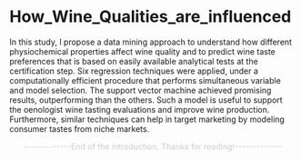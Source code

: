 # How_Wine_Qualities_are_influenced

In this study, I propose a data mining approach to understand how different physiochemical properties affect wine quality and to predict wine taste preferences that is based on easily available analytical tests at the certification step. Six regression techniques were applied, under a computationally efficient procedure that performs simultaneous variable and model selection. The support vector machine achieved promising results, outperforming than the others. Such a model is useful to support the oenologist wine tasting evaluations and improve wine production. Furthermore, similar techniques can help in target marketing by modeling consumer tastes from niche markets.


<div>

<div style="text-align:center;color: #ccc;font-size:14px;">-------------End of the introduction. <i class="fa fa-paw"></i>Thanks for reading!-------------</div>

</div>

